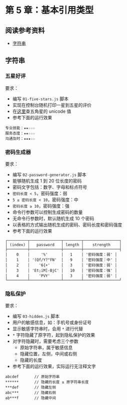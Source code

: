 # 第 5 章：基本引用类型

## 阅读参考资料

- [字符串]()

## 字符串

### 五星好评

要求：
- 编写 `01-five-stars.js` 脚本
- 实现在控制台随机打印一星到五星的评价
- 在[这里](https://symbl.cc/cn/)查五角星的 unicode 值
- 参考下面的运行效果

```
专业技能：★★☆☆☆
服务态度：★★☆☆☆
沟通及时：★★★☆☆
```

### 密码生成器

要求：
- 编写 `02-password-generator.js` 脚本
- 能够随机生成 1 到 20 位长度的密码
- 密码文字包括：数字、字母和标点符号
- `密码长度 < 5`，密码强度：弱
- `5 ≤ 密码长度 < 10`，密码强度：中
- `密码长度 ≥ 10`，密码强度：强
- 命令行参数可以控制生成密码的数量
- 无命令行参数时，默认随机生成 10 个密码
- 以表格的方式输出随机生成的密码、密码长度和密码强度
- 参考下面的运行效果

```
┌─────────┬──────────────┬────────┬────────────────┐
│ (index) │   password   │ length │    strength    │
├─────────┼──────────────┼────────┼────────────────┤
│    0    │     '%'      │   1    │ '密码强度：弱' │
│    1    │ '(Qf/Y?"FN'  │   9    │ '密码强度：中' │
│    2    │    '6{+'     │   3    │ '密码强度：弱' │
│    3    │ 'Et;iM]-BjC' │   10   │ '密码强度：强' │
│    4    │    'PVY'     │   3    │ '密码强度：弱' │
└─────────┴──────────────┴────────┴────────────────┘
```

### 隐私保护

要求：
- 编写 `03-hidden.js` 脚本
- 用户的敏感信息，如：手机号或身份证号
- 显示敏感字符串时，会用 `*` 进行代替
- `*` 字符隐藏了原字符，起到隐私保护的效果
- 对字符隐藏时，需要考虑三个参数
  - 原始字符串，属于敏感信息
  - 隐藏位置，左侧，中间或右侧
  - 隐藏的长度
- 参考下面的运行效果，实际运行无注释文字
```
abcdef       // 原始字符串
******       // 隐藏的长度 ≥ 原字符串长度
***def       // 隐藏左侧
abc***       // 隐藏右侧
ab***f       // 隐藏中间
```
